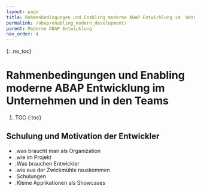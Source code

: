 ```yaml
---
layout: page
title: Rahmenbedingungen und Enabling moderne ABAP Entwicklung im  Unternehmen und in den Teams
permalink: /abap/enabling_modern_development/
parent: Moderne ABAP Entwicklung
nav_order: 4
---
```



{: .no_toc}
# Rahmenbedingungen und Enabling moderne ABAP Entwicklung im  Unternehmen und in den Teams
1. TOC
{:toc}


## Schulung und Motivation der Entwickler

- .was braucht man als Organization
- .wie im Projekt 
- .Was brauchen Entwickler
- .wie aus der Zwickmühle rauskommen
- .Schulungen
- .Kleine Applikationen als Showcases
